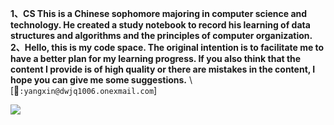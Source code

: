   **1、CS This is a Chinese sophomore majoring in computer science and technology. He created a study notebook to record his learning of data structures and algorithms and the principles of computer organization.​     
  2、Hello, this is my code space. The original intention is to facilitate me to have a better plan for my learning progress. If you also think that the content I provide is of high quality or there are mistakes in the content, I hope you can give me some suggestions.**
      \\[📮`:yangxin@dwjq1006.onexmail.com`]

![](D:\GitHub-CS\CS\Image\lucas-k-wQLAGv4_OYs-unsplash.png)
